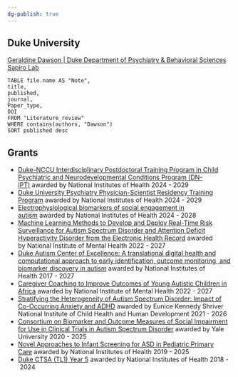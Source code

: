 ```yaml
---
dg-publish: true
---
```


## Duke University

[Geraldine Dawson | Duke Department of Psychiatry & Behavioral Sciences](https://psychiatry.duke.edu/profile/geraldine-dawson)
[Sapiro Lab](https://sapirolab.pratt.duke.edu/)


```dataview 
TABLE file.name AS "Note", 
title, 
published,
journal,
Paper_type,
DOI
FROM "Literature_review"
WHERE contains(authors, "Dawson")
SORT published desc 
```



## Grants

- [Duke-NCCU Interdisciplinary Postdoctoral Training Program in Child Psychiatric and Neurodevelopmental Conditions Program (DN-IPT)](https://scholars.duke.edu/individual/gra282152) awarded by National Institutes of Health 2024 - 2029
- [Duke University Psychiatry Physician-Scientist Residency Training Program](https://scholars.duke.edu/individual/gra282151) awarded by National Institutes of Health 2024 - 2029
- [Electrophysiological biomarkers of social engagement in autism](https://scholars.duke.edu/individual/gra287798) awarded by National Institutes of Health 2024 - 2028
- [Machine Learning Methods to Develop and Deploy Real-Time Risk Surveillance for Autism Spectrum Disorder and Attention Deficit Hyperactivity Disorder from the Electronic Health Record](https://scholars.duke.edu/individual/gra293697) awarded by National Institute of Mental Health 2022 - 2027
- [Duke Autism Center of Excellence: A translational digital health and computational approach to early identification, outcome monitoring, and biomarker discovery in autism](https://scholars.duke.edu/individual/gra292391) awarded by National Institutes of Health 2017 - 2027
- [Caregiver Coaching to Improve Outcomes of Young Autistic Children in Africa](https://scholars.duke.edu/individual/gra291948) awarded by National Institute of Mental Health 2022 - 2027
- [Stratifying the Heterogeneity of Autism Spectrum Disorder: Impact of Co-Occurring Anxiety and ADHD](https://scholars.duke.edu/individual/gra291951) awarded by Eunice Kennedy Shriver National Institute of Child Health and Human Development 2021 - 2026
- [Consortium on Biomarker and Outcome Measures of Social Impairment for Use in Clinical Trials in Autism Spectrum Disorder](https://scholars.duke.edu/individual/gra292029) awarded by Yale University 2020 - 2025
- [Novel Approaches to Infant Screening for ASD in Pediatric Primary Care](https://scholars.duke.edu/individual/gra283301) awarded by National Institutes of Health 2019 - 2025
- [Duke CTSA (TL1) Year 5](https://scholars.duke.edu/individual/gra272153) awarded by National Institutes of Health 2018 - 2024